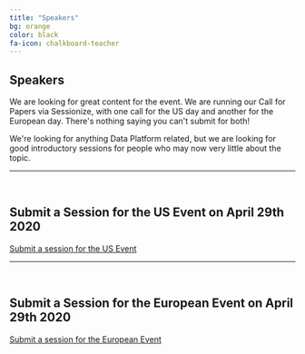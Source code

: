 ```yaml
---
title: "Speakers"
bg: orange
color: black
fa-icon: chalkboard-teacher
---
```


## Speakers

We are looking for great content for the event. We are running our Call for Papers via Sessionize, with one call for the US day and another for the European day. There's nothing saying you can't submit for both!

We're looking for anything Data Platform related, but we are looking for good introductory sessions for people who may now very little about the topic.

-------------------------

<i class="fa fa-globe-americas fa-stack-2x"></i>
<br/>
## Submit a Session for the US Event on April 29th 2020
[Submit a session for the US Event](https://sessionize.com/data-platform-discovery-day-us)

-------------------------

<i class="fa fa-globe-europe fa-stack-2x"></i>
<br/>
## Submit a Session for the European Event on April 29th 2020

[Submit a session for the European Event](https://sessionize.com/data-platform-discovery-day-europe)
